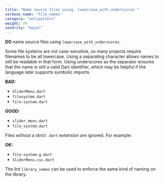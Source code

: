 ```yaml
---
title: "Name source files using `lowercase_with_underscores`"
verbose_name: "file_names"
category: "antipattern"
weight: 70
severity: "major"
---
```

**DO** name source files using `lowercase_with_underscores`.

Some file systems are not case-sensitive, so many projects require filenames to
be all lowercase. Using a separating character allows names to still be readable
in that form. Using underscores as the separator ensures that the name is still
a valid Dart identifier, which may be helpful if the language later supports
symbolic imports.

**BAD:**

* `SliderMenu.dart`
* `filesystem.dart`
* `file-system.dart`

**GOOD:**

* `slider_menu.dart`
* `file_system.dart`

Files without a strict `.dart` extension are ignored.  For example:

**OK:**

* `file-system.g.dart`
* `SliderMenu.css.dart`

The lint `library_names` can be used to enforce the same kind of naming on the
library.


